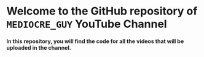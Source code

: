 # Welcome to the GitHub repository of `MEDIOCRE_GUY` YouTube Channel

####  In this repository, you will find the code for all the videos that will be uploaded in the channel.
